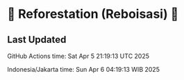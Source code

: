
# 🌳 Reforestation (Reboisasi) 🌲

## Last Updated

GitHub Actions time: Sat Apr  5 21:19:13 UTC 2025

Indonesia/Jakarta time: Sun Apr  6 04:19:13 WIB 2025

